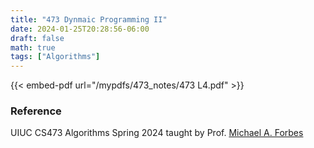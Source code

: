 ```yaml
---
title: "473 Dynmaic Programming II"
date: 2024-01-25T20:28:56-06:00
draft: false
math: true
tags: ["Algorithms"]
---
```



{{< embed-pdf url="/mypdfs/473_notes/473 L4.pdf" >}}

### Reference
UIUC CS473 Algorithms Spring 2024 taught by Prof. [Michael A. Forbes](https://miforbes.cs.illinois.edu/)